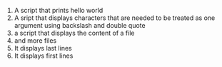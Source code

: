 1. A script that prints hello world
2. A sript that displays characters that are needed to be treated as one argument using backslash and double quote
3. a script that displays the content of a file
4. and more files
5. It displays last lines
6. It displays first lines

